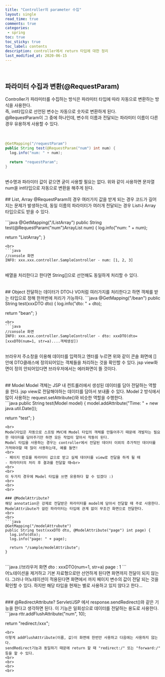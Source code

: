 ```yaml
---
title: "Controller의 parameter 수집"
layout: single    
read_time: true    
comments: true   
categories: 
 - spring  
toc: true    
toc_sticky: true    
toc_label: contents    
description: controller에서 return 타입에 대한 정리  
last_modified_at: 2020-06-15  
---
```

<br>

## 파라미터 수집과 변환(@RequestParam)
Controller가 파라미터를 수집하는 방식은 파라미터 타입에 따라 자동으로 변환하는 방식을 사용한다.  
즉, int타입으로 선언된 변수는 자동으로 숫자로 변환하게 된다.  
@RequestParam이 그 중에 하나인데, 변수의 이름과 전달되는 파라미터 이름이 다른 경우 유용하게 사용할 수 있다.  
<br>
<br>
```java
@GetMapping("/requestParam")
public String test(@RequestParam("num") int num) {
  log.info("num: " + num);
  
  return "requestParam";
}
```
<br>
변수명과 파라미터 값이 같으면 굳이 사용할 필요는 없다.  
위와 같이 사용하면 문자열 num을 int타입으로 자동으로 변환을 해주게 된다.   
<br>
<br>
## List, Array 
@RequestParam의 경우 여러가지 값을 받게 되는 경우 코드가 길어지는 문제가 발생하는데, 동일 이름의 파라미터가 여러개 전달되는 경우
List나 Array 타입으로도 받을 수 있다.  
<br>
<br>
```java
@GetMapping("/ListArray")
public String test(@RequestParam("num")ArrayList<String> num) {
  log.info("num: " + num);
  
  return "ListArray";
}
```
<br>
```java
//console 화면
INFO: xxx.xxx.controller.SampleController - num: [1, 2, 3]
```
<br>
배열을 처리한다고 한다면 String[]으로 선언해도 동일하게 처리할 수 있다.   
<br>
<br>
<br>
## Object
전달하는 데이터가 DTO나 VO처럼 여러가지를 처리한다고 하면 객체를 받는 타입으로 정해 한꺼번에 처리가 가능하다.   
```java
@GetMapping("/bean")
public String test(xxxDTO dto) {
  log.info("dto: " + dto);
  
  return "bean";
}
```
<br>
```java
//console 화면
INFO: xxx.xxx.controller.SampleController - dto: xxxDTO(dto=[xxxDTO(num=1, str=a)....객체생성])
```
<br>
브라우저 주소창을 이용해 데이터를 입력하고 엔터를 누르면 위와 같이 콘솔 화면에 []안에 DTO클래스에 정의되어있는 객체들을 처리하는 것을 확인할 수 있다.   
jsp view화면이 정의 안되어있다면 브라우저에서는 에러화면이 뜰 것이다.   
<br>
<br>
<br>
## Model
Model 객체는 JSP 내 컨트롤러에서 생성된 데이터를 담아 전달하는 역할을 한다. jsp view로 전달해야하는 데이터를 담아서 보내줄 수 있다.   
Model 2 방식에서 많이 사용하는 request.setAttribute()와 비슷한 역할을 수행한다.   
<br>
```java
public String test(Model model) {
  model.addAttribute("Time: " + new java.util.Date());
  
  return "test";
}
```
<br>
Model타입은 자동으로 스프링 MVC에 Model 타입의 객체를 만들어주기 때문에 개발자는 필요한 데이터를 담아주기만 하면 모든 작업이 알아서 작동이 된다.   
Model 타입을 사용하는 경우는 controller에서 전달된 데이터 이외의 추가적인 데이터를 가져와야할 때 많이 사용하는데, 예를 들면!
<br>
- 페이지 번호를 파라미터 값으로 받고 실제 데이터를 view로 전달을 하게 될 때
- 파라미터의 처리 후 결과를 전달할 때<br>
<br>
<br>
이 두가지 경우에 Model 타입을 쓰면 유용하다 할 수 있겠다 :)
<br>
<br>
<br>

### @ModelAttribute?
해당 annotation은 강제로 전달받은 파라미터를 model에 담아서 전달할 때 주로 사용한다. ModelAttribute가 걸린 파라미터는 타입에 관계 없이 무조건 화면으로 전달한다.   
<br>
<br>
```java
@GetMapping("/modelAttrubute")
public String test(xxxDTO dto, @ModelAttribute("page") int page) {
  log.info(dto);
  log.info("page: " + page);
  
  return "/sample/modelAttribute";
}
```
<br>
```java
//브라우저 화면
dto : xxxDTO(num=1, str=a)
page : 1 
```
<br>
어노테이션을 제거하고 기본 자료형으로만 선언하게 된다면 화면까지 전달이 되지 않는다. 그러나 어노테이션이 적용된다면 화면에서 까지
페이지 변수의 값이 전달 되는 것을 확인할 수 있다.  
하지만 해당 타입을 현재는 별로 사용하고 있지 않다고 한다...   
<br>
<br>
<br>
### @RedirectAttribute?
Servlet/JSP 에서 response.sendRedirect()와 같은 기능을 한다고 생각하면 된다.  
이 기능은 일회성으로 데이터를 전달하는 용도로 사용한다.   
<br>
```java
rttr.addFlushAttribute("num", 10);

return "redirect:/xxx";
```
<br>
이렇게 addFlushAttribute(이름, 값)이 화면에 한번만 사용하고 다음에는 사용하지 않는다.   
sendRedirect기능과 동일하기 때문에 return 할 때 "redirect:/" 또는 "forward:/" 등을 할 수 있다.   
<br>
<br>
<br>
<br>

